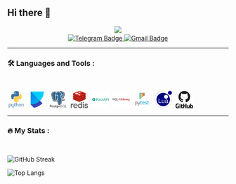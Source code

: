 ## Hi there 👋

<!--
**Ka6ah505/Ka6ah505** is a ✨ _special_ ✨ repository because its `README.md` (this file) appears on your GitHub profile.

Here are some ideas to get you started:

- 🔭 I’m currently working on ...
- 🌱 I’m currently learning ...
- 👯 I’m looking to collaborate on ...
- 🤔 I’m looking for help with ...
- 💬 Ask me about ...
- 📫 How to reach me: ...
- 😄 Pronouns: ...
- ⚡ Fun fact: ...
-->

<div id="header" align="center">
  <img src="https://media.giphy.com/media/v1.Y2lkPTc5MGI3NjExODVwNjNqcG1zMm1lZGY2anphdWdnNW5ldTc0dzEyb25zcDMydnR2cyZlcD12MV9zdGlja2Vyc19zZWFyY2gmY3Q9cw/1NYkJ0wTvncdXV5dN5/giphy.gif" width="100"/>
  <div id="badges">
  <a href="https://t.me/Ka6aH505">
    <img src="https://img.shields.io/badge/telegram-blue?logo=telegram&style=social" alt="Telegram Badge"/>
  </a>
  <a href="mailto:ka6ah505@gmail.com?subject=Hey">
    <img src="https://img.shields.io/badge/Gmail-grey?logo=gmail&style=social" alt="Gmail Badge"/>
  </a>
</div>
</div>

---

### :hammer_and_wrench: Languages and Tools :
&nbsp;

<div>
  <img src="https://github.com/devicons/devicon/blob/master/icons/python/python-original-wordmark.svg" title="Python" alt="Python" width="40" height="40"/>&nbsp;
  <img src="https://github.com/devicons/devicon/blob/master/icons/poetry/poetry-original.svg" title="Poetry" alt="Poetry" width="40" height="40" />&nbsp;
  <img src="https://github.com/devicons/devicon/blob/master/icons/postgresql/postgresql-original-wordmark.svg" title="postgresql" alt="postgresql" width="40" height="40" />&nbsp;
  <img src="https://github.com/devicons/devicon/blob/master/icons/redis/redis-original-wordmark.svg" title="redis" alt="redis" width="40" height="40" />&nbsp;
  <img src="https://github.com/devicons/devicon/blob/master/icons/fastapi/fastapi-original-wordmark.svg" title="fastapi" alt="fastapi" width="40" height="40" />&nbsp;
  <img src="https://github.com/devicons/devicon/blob/master/icons/sqlalchemy/sqlalchemy-original-wordmark.svg" title="sqlalchemy" alt="sqlalchemy" width="40" height="40" />&nbsp;
  <img src="https://github.com/devicons/devicon/blob/master/icons/pytest/pytest-original-wordmark.svg" title="pytest" alt="pytest" width="40" height="40" />&nbsp;
  <img src="https://github.com/devicons/devicon/blob/master/icons/lua/lua-original.svg" title="lua" alt="lua" width="40" height="40" />&nbsp;
  <img src="https://github.com/devicons/devicon/blob/master/icons/github/github-original-wordmark.svg" title="github" alt="github" width="40" height="40" />&nbsp;
</div>

---

### :fire: My Stats :
&nbsp;

![GitHub Streak](http://github-readme-streak-stats.herokuapp.com?user=ka6ah505&theme=dark&background=000000)

![Top Langs](https://github-readme-stats.vercel.app/api/top-langs/?username=ka6ah505&layout=compact&theme=vision-friendly-dark)

